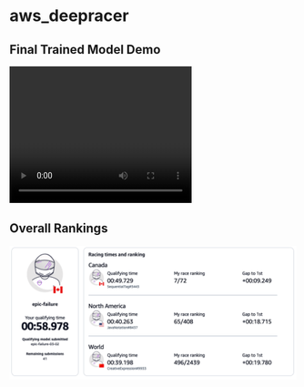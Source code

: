 # aws_deepracer

## Final Trained Model Demo
<video src="https://youtu.be/fx0FUjy4keI" width="320" height="240" controls>
    Your browser does not support the video tag.
</video>

[](https://youtu.be/fx0FUjy4keI)

## Overall Rankings
![](./Rankings.png)
